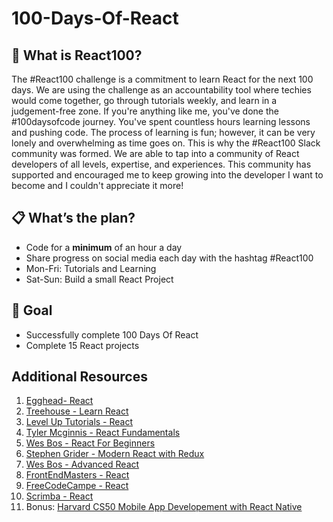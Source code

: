 # 100-Days-Of-React

## 🤔 What is React100?

The #React100 challenge is a commitment to learn React for the next 100 days. We are using the challenge as an accountability tool where techies would come together, go through tutorials weekly, and learn in a judgement-free zone. If you're anything like me, you've done the #100daysofcode journey. You've spent countless hours learning lessons and pushing code. The process of learning is fun; however, it can be very lonely and overwhelming as time goes on. This is why the #React100 Slack community was formed. We are able to tap into a community of React developers of all levels, expertise, and experiences. This community has supported and encouraged me to keep growing into the developer I want to become and I couldn't appreciate it more!

## 📋 What’s the plan? 
* Code for a **minimum** of an hour a day
* Share progress on social media each day with the hashtag #React100
* Mon-Fri: Tutorials and Learning
* Sat-Sun: Build a small React Project

## 🎯 Goal
- Successfully complete 100 Days Of React
- Complete 15 React projects

## Additional Resources

1. [Egghead- React](https://egghead.io/browse/frameworks/react)
2. [Treehouse - Learn React](https://teamtreehouse.com/tracks/learn-react)
3. [Level Up Tutorials - React](https://www.leveluptutorials.com/tutorials/tag/react)
4. [Tyler Mcginnis - React Fundamentals](https://tylermcginnis.com/courses/react-fundamentals/)
5. [Wes Bos - React For Beginners](https://reactforbeginners.com/)
6. [Stephen Grider - Modern React with Redux](https://www.udemy.com/react-redux/)
7. [Wes Bos - Advanced React](https://advancedreact.com/)
8. [FrontEndMasters - React](https://frontendmasters.com/learn/react/)
9. [FreeCodeCampe - React](https://learn.freecodecamp.org/front-end-libraries/react)
10. [Scrimba - React](https://scrimba.com/g/glearnreact)
10. Bonus: [Harvard CS50 Mobile App Developement with React Native](https://www.edx.org/course/cs50s-mobile-app-development-with-react-native)